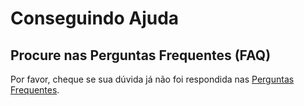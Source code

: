 # Conseguindo Ajuda

## Procure nas Perguntas Frequentes (FAQ)

Por favor, cheque se sua dúvida já não foi respondida nas [Perguntas Frequentes](https://github.com/Universidade-Livre/ciencia-da-computacao/blob/main/FAQ.md).
